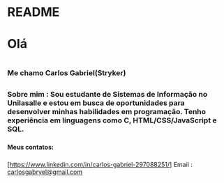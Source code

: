 # README
# Olá <h1>
### Me chamo Carlos Gabriel(Stryker) <h2>
### Sobre mim : Sou estudante de Sistemas de Informação no Unilasalle e estou em busca de oportunidades para desenvolver minhas habilidades em programação. Tenho experiência em linguagens como C, HTML/CSS/JavaScript e SQL. <h3>
#### Meus contatos: <h3>
[https://www.linkedin.com/in/carlos-gabriel-297088251/]
Email : carlosgabryel@gmail.com 
  
